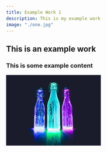 ```yaml
---
title: Example Work 1
description: This is my example work
image: "./one.jpg"
---
```



## This is an example work

### This is some example content

![This is the alt text](./one.jpg)
